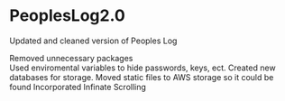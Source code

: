 # PeoplesLog2.0
Updated and cleaned version of Peoples Log

Removed unnecessary packages <br>
Used enviromental variables to hide passwords, keys, ect.
Created new databases for storage.
Moved static files to AWS storage so it could be found
Incorporated Infinate Scrolling 
